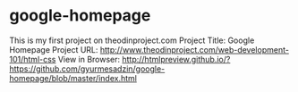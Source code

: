 # google-homepage
This is my first project on theodinproject.com
Project Title: Google Homepage
Project URL: http://www.theodinproject.com/web-development-101/html-css
View in Browser: http://htmlpreview.github.io/?https://github.com/gyurmesadzin/google-homepage/blob/master/index.html